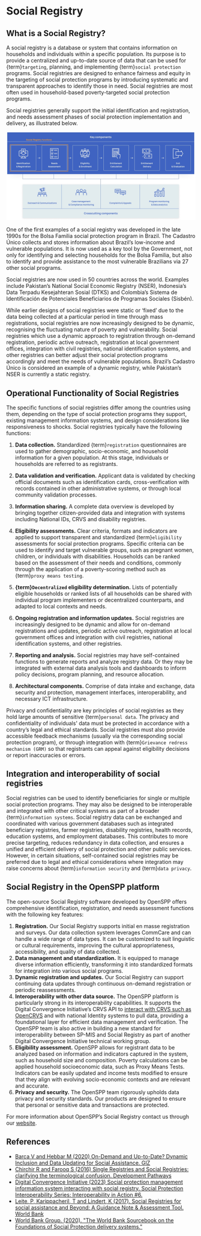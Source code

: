 # Social Registry

## What is a Social Registry?

A social registry is a database or system that contains information on households and individuals within a specific population. Its purpose is to provide a centralized and up-to-date source of data that can be used for {term}`targeting`, planning, and implementing {term}`social protection` programs. Social registries are designed to enhance fairness and equity in the targeting of social protection programs by introducing systematic and transparent approaches to identify those in need. Social registries are most often used in household-based poverty-targeted social protection programs.

Social registries generally support the initial identification and registration, and needs assessment phases of social protection implementation and delivery, as illustrated below.

![](images/social_registry.jpg)

One of the first examples of a social registry was developed in the late 1990s for the Bolsa Familia social protection program in Brazil. The Cadastro Único collects and stores information about Brazil’s low-income and vulnerable populations. It is now used as a key tool by the Government, not only for identifying and selecting households for the Bolsa Familia, but also to identify and provide assistance to the most vulnerable Brazilians via 27 other social programs.

Social registries are now used in 50 countries across the world. Examples include Pakistan’s National Social Economic Registry (NSER), Indonesia’s Data Terpadu Kesejahteran Sosial (DTKS) and Colombia’s Sistema de Identificación de Potenciales Beneficiarios de Programas Sociales (Sisbén).

While earlier designs of social registries were static or ‘fixed’ due to the data being collected at a particular period in time through mass registrations, social registries are now increasingly designed to be dynamic, recognising the fluctuating nature of poverty and vulnerability. Social registries which use a dynamic approach to registration through on-demand registration, periodic active outreach, registration at local government offices, integration with civil registries, national identification systems, and other registries can better adjust their social protection programs accordingly and meet the needs of vulnerable populations. Brazil’s Cadastro Único is considered an example of a dynamic registry, while Pakistan’s NSER is currently a static registry.

## Operational Functionality of Social Registries

The specific functions of social registries differ among the countries using them, depending on the type of social protection programs they support, existing management information systems, and design considerations like responsiveness to shocks. Social registries typically have the following functions:

1. **Data collection.** Standardized {term}`registration` questionnaires are used to gather demographic, socio-economic, and household information for a given population. At this stage, individuals or households are referred to as registrants.

2. **Data validation and verification.** Applicant data is validated by checking official documents such as identification cards, cross-verification with records contained in other administrative systems, or through local community validation processes.

3. **Information sharing.** A complete data overview is developed by bringing together citizen-provided data and integration with systems including National IDs, CRVS and disability registries.

4. **Eligibility assessments.** Clear criteria, formats and indicators are applied to support transparent and standardized {term}`eligibility` assessments for social protection programs. Specific criteria can be used to identify and target vulnerable groups, such as pregnant women, children, or individuals with disabilities. Households can be ranked based on the assessment of their needs and conditions, commonly through the application of a poverty-scoring method such as {term}`proxy means testing`.

5. **{term}`Decentralized` eligibility determination.** Lists of potentially eligible households or ranked lists of all households can be shared with individual program implementers or decentralized counterparts, and adapted to local contexts and needs.

6. **Ongoing registration and information updates.** Social registries are increasingly designed to be dynamic and allow for on-demand registrations and updates, periodic active outreach, registration at local government offices and integration with civil registries, national identification systems, and other registries.

7. **Reporting and analysis.** Social registries may have self-contained functions to generate reports and analyze registry data. Or they may be integrated with external data analysis tools and dashboards to inform policy decisions, program planning, and resource allocation.

8. **Architectural components.** Comprise of data intake and exchange, data security and protection, management interfaces, interoperability, and necessary ICT infrastructure.

Privacy and confidentiality are key principles of social registries as they hold large amounts of sensitive {term}`personal data`. The privacy and confidentiality of individuals' data must be protected in accordance with a country’s legal and ethical standards. Social registries must also provide accessible feedback mechanisms (usually via the corresponding social protection program), or through integration with {term}`Grievance redress mechanism (GRM)` so that registrants can appeal against eligibility decisions or report inaccuracies or errors.

## Integration and interoperability of social registries

Social registries can be used to identify beneficiaries for single or multiple social protection programs. They may also be designed to be interoperable and integrated with other critical systems as part of a broader {term}`information systems`. Social registry data can be exchanged and coordinated with various government databases such as integrated beneficiary registries, farmer registries, disability registries, health records, education systems, and employment databases. This contributes to more precise targeting, reduces redundancy in data collection, and ensures a unified and efficient delivery of social protection and other public services. However, in certain situations, self-contained social registries may be preferred due to legal and ethical considerations where integration may raise concerns about {term}`information security` and {term}`data privacy`.

## Social Registry in the OpenSPP platform

The open-source Social Registry software developed by OpenSPP offers comprehensive identification, registration, and needs assessment functions with the following key features:

1. **Registration.** Our Social Registry supports initial en masse registration and surveys. Our data collection system leverages CommCare and can handle a wide range of data types. It can be customized to suit linguistic or cultural requirements, improving the cultural appropriateness, accessibility, and quality of data collected.
2. **Data management and standardization.** It is equipped to manage diverse information efficiently, transforming it into standardized formats for integration into various social programs.
3. **Dynamic registration and updates.** Our Social Registry can support continuing data updates through continuous on-demand registration or periodic reassessments.
4. **Interoperability with other data source.** The OpenSPP platform is particularly strong in its interoperability capabilities. It supports the Digital Convergence Initiative’s CRVS API to [interact with CRVS such as OpenCRVS](https://www.youtube.com/watch?v=6X1dpWPILj0) and with national Identity systems to pull data, providing a foundational layer for efficient data management and verification. The OpenSPP team is also active in building a new standard for interoperability between SP-MIS and Social Registry as part of another Digital Convergence Initiative technical working group.
5. **Eligibility assessment.** OpenSPP allows for registrant data to be analyzed based on information and indicators captured in the system, such as household size and composition. Poverty calculations can be applied household socioeconomic data, such as Proxy Means Tests. Indicators can be easily updated and income tests modified to ensure that they align with evolving socio-economic contexts and are relevant and accurate.
6. **Privacy and security.** The OpenSPP team rigorously upholds data privacy and security standards. Our products are designed to ensure that personal or sensitive data and transactions are protected.

For more information about OpenSPP’s Social Registry contact us through our [website](https://openspp.org/contact-us/).

## References

- [Barca V and Hebbar M (2020) On-Demand and Up-to-Date? Dynamic Inclusion and Data Updating for Social Assistance. GIZ](https://socialprotection.org/sites/default/files/publications_files/GIZ_DataUpdatingForSocialAssistance_3.pdf)
- [Chirchir R and Farooq S (2016) Single Registries and Social Registries: clarifying the terminological confusion. Development Pathways](https://www.developmentpathways.co.uk/wp-content/uploads/2016/11/Single-and-Social-Registries-1.pdf)
- [Digital Convergence Initiative (2023) Social protection management information system interacting with social registry. Social Protection Interoperability Series: Interoperability in Action #6.](https://spdci.org/resources/interoperability-in-action-6-social-registry-workshop-recording/)
- [Leite, P, Karippacheril, T and Lindert, K (2017). Social Registries for social assistance and Beyond: A Guidance Note & Assessment Tool. World Bank](https://www.researchgate.net/publication/340858942_Social_Registries_for_Social_Assistance_and_Beyond_A_Guidance_Note_and_Assessment_Tool)
- [World Bank Group. (2020). "The World Bank Sourcebook on the Foundations of Social Protection delivery systems."](https://openknowledge.worldbank.org/entities/publication/c44dc506-72dd-5428-a088-6fb7aea53095)
